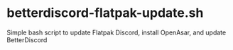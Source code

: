 # betterdiscord-flatpak-update.sh
Simple bash script to update Flatpak Discord, install OpenAsar, and update BetterDiscord
